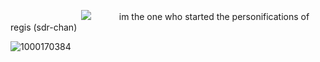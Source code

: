 ⠀⠀⠀⠀⠀⠀⠀⠀⠀⠀⠀![](https://komarev.com/ghpvc/?username=elanourr&color=ff4787&label=꒰⠀⠀patients⠀&abbreviated=true)⠀⠀⠀⠀ im the one who started the personifications of regis (sdr-chan)


![1000170384](https://github.com/user-attachments/assets/380e4028-ac28-4c2b-b48d-34c8597921bc)
